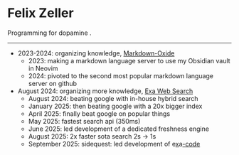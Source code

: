 # Felix Zeller

Programming for dopamine .
 
---

- 2023-2024: organizing knowledge, [Markdown-Oxide](https://github.com/Feel-ix-343/markdown-oxide)
  - 2023: making a markdown language server to use my Obsidian vault in Neovim
  - 2024: pivoted to the second most popular markdown language server on github
- August 2024: organizing more knowledge, [Exa Web Search](https://exa.ai)
  - August 2024: beating google with in-house hybrid search
  - January 2025: then beating google with a 20x bigger index
  - April 2025: finally beat google on popular things
  - May 2025: fastest search api (350ms)
  - June 2025: led development of a dedicated freshness engine
  - August 2025: 2x faster sota search 2s -> 1s
  - September 2025: sidequest: led development of e[x](https://x.com/ExaAILabs/status/1971264749062193588)a[-code](https://exa.ai/blog/exa-code)
  
  

